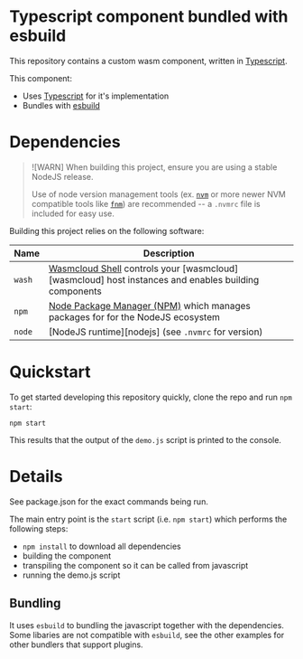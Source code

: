 # Typescript component bundled with esbuild

This repository contains a custom wasm component, written in [Typescript][ts].

This component:

- Uses [Typescript][ts] for it's implementation
- Bundles with [esbuild][esbuild]

[ts]: https://www.typescriptlang.org/
[esbuild]: https://esbuild.github.io/

# Dependencies

> ![WARN]
> When building this project, ensure you are using a stable NodeJS release.
>
> Use of node version management tools (ex. [`nvm`](https://github.com/nvm-sh/nvm) or more newer NVM
> compatible tools like [`fnm`](https://github.com/Schniz/fnm)) are recommended -- a `.nvmrc` file is
> included for easy use.

Building this project relies on the following software:

| Name   | Description                                                                                                 |
|--------|-------------------------------------------------------------------------------------------------------------|
| `wash` | [Wasmcloud Shell][wash] controls your [wasmcloud][wasmcloud] host instances and enables building components |
| `npm`  | [Node Package Manager (NPM)][npm] which manages packages for for the NodeJS ecosystem                       |
| `node` | [NodeJS runtime][nodejs] (see `.nvmrc` for version)                                                         |

[wash]: https://github.com/wasmCloud/wasmCloud/tree/main/crates/wash-cli
[node]: https://nodejs.org
[npm]: https://github.com/npm/cli

# Quickstart

To get started developing this repository quickly, clone the repo and run `npm start`:

```console
npm start
```

This results that the output of the `demo.js` script is printed to the console.

# Details

See package.json for the exact commands being run. 

The main entry point is the `start` script (i.e. `npm start`) which performs the following steps:
- `npm install` to download all dependencies
- building the component
- transpiling the component so it can be called from javascript
- running the demo.js script

## Bundling

It uses `esbuild` to bundling the javascript together with the dependencies. Some libaries are not compatible with `esbuild`, see the other examples for other bundlers that support plugins.

